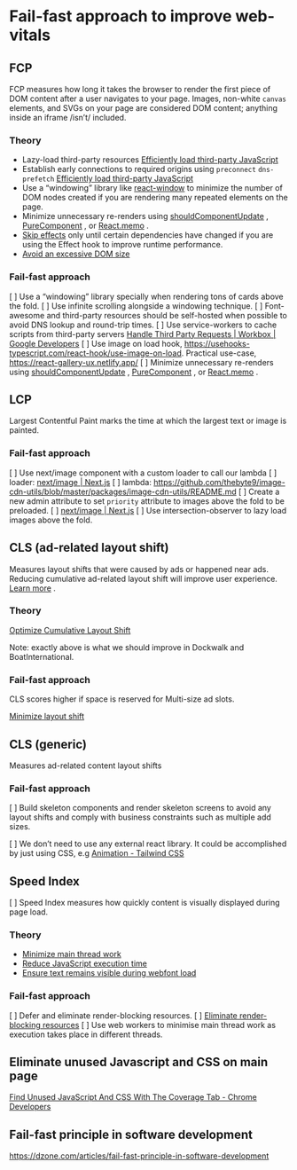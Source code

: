 # Fail-fast approach to improve web-vitals

## FCP

FCP measures how long it takes the browser to render the first piece of DOM content after a user navigates to your page. Images, non-white `canvas` elements, and SVGs on your page are considered DOM content; anything inside an iframe /isn’t/ included.

### Theory

- Lazy-load third-party resources [Efficiently load third-party JavaScript](https://web.dev/efficiently-load-third-party-javascript/#lazy-load-third-party-resources)
- Establish early connections to required origins using `preconnect` `dns-prefetch`
  [Efficiently load third-party JavaScript](https://web.dev/efficiently-load-third-party-javascript/#lazy-load-third-party-resources)
- Use a “windowing” library like [react-window](https://web.dev/virtualize-long-lists-react-window/) to minimize the number of DOM nodes created if you are rendering many repeated elements on the page.
- Minimize unnecessary re-renders using [shouldComponentUpdate](https://reactjs.org/docs/optimizing-performance.html#shouldcomponentupdate-in-action) , [PureComponent](https://reactjs.org/docs/react-api.html#reactpurecomponent) , or [React.memo](https://reactjs.org/docs/react-api.html#reactmemo) .
- [Skip effects](https://reactjs.org/docs/hooks-effect.html#tip-optimizing-performance-by-skipping-effects) only until certain dependencies have changed if you are using the Effect hook to improve runtime performance.
- [Avoid an excessive DOM size](https://web.dev/dom-size/#react)

### Fail-fast approach

[ ] Use a “windowing” library specially when rendering tons of cards above the fold.
[ ] Use infinite scrolling alongside a windowing technique.
[ ] Font-awesome and third-party resources should be self-hosted when possible to avoid DNS lookup and round-trip times.
[ ] Use service-workers to cache scripts from third-party servers
      [Handle Third Party Requests | Workbox | Google Developers](https://developers.google.com/web/tools/workbox/guides/handle-third-party-requests)
[ ] Use image on load hook, https://usehooks-typescript.com/react-hook/use-image-on-load. Practical use-case, https://react-gallery-ux.netlify.app/
[ ] Minimize unnecessary re-renders using [shouldComponentUpdate](https://reactjs.org/docs/optimizing-performance.html#shouldcomponentupdate-in-action) , [PureComponent](https://reactjs.org/docs/react-api.html#reactpurecomponent) , or [React.memo](https://reactjs.org/docs/react-api.html#reactmemo) .

## LCP

Largest Contentful Paint marks the time at which the largest text or image is painted.

### Fail-fast approach

[ ] Use next/image component with a custom loader to call our lambda
[ ] loader: [next/image | Next.js](https://nextjs.org/docs/api-reference/next/image#loader)
[ ] lambda: https://github.com/thebyte9/image-cdn-utils/blob/master/packages/image-cdn-utils/README.md
[ ] Create a new admin attribute to set `priority` attribute to images above the fold to be preloaded.
[ ] [next/image | Next.js](https://nextjs.org/docs/api-reference/next/image#priority)
[ ] Use intersection-observer to lazy load images above the fold.

## CLS (ad-related layout shift)

Measures layout shifts that were caused by ads or happened near ads. Reducing cumulative ad-related layout shift will improve user experience. [Learn more](https://developers.google.com/publisher-ads-audits/reference/audits/cumulative-ad-shift?utm_source=lighthouse&utm_medium=devtools) .

### Theory

[Optimize Cumulative Layout Shift](https://web.dev/optimize-cls/)

Note: exactly above is what we should improve in Dockwalk and BoatInternational.

### Fail-fast approach

CLS scores higher if space is reserved for Multi-size ad slots.

[Minimize layout shift](https://developers.google.com/publisher-tag/guides/minimize-layout-shift#multisize)

## CLS (generic)

Measures ad-related content layout shifts

### Fail-fast approach

[ ] Build skeleton components and render skeleton screens to avoid any layout shifts and comply with business constraints such as multiple add sizes.

[ ] We don’t need to use any external react library. It could be accomplished by just using CSS, e.g [Animation - Tailwind CSS](https://tailwindcss.com/docs/animation#pulse)

## Speed Index

[ ] Speed Index measures how quickly content is visually displayed during page load.

### Theory

- [Minimize main thread work](https://web.dev/mainthread-work-breakdown)
- [Reduce JavaScript execution time](https://web.dev/bootup-time)
- [Ensure text remains visible during webfont load](https://web.dev/font-display)

### Fail-fast approach

[ ] Defer and eliminate render-blocking resources.
[ ] [Eliminate render-blocking resources](https://web.dev/render-blocking-resources/)
[ ] Use web workers to minimise main thread work as execution takes place in different threads.

## Eliminate unused Javascript and CSS on main page

[Find Unused JavaScript And CSS With The Coverage Tab - Chrome Developers](https://developer.chrome.com/docs/devtools/coverage/)

## Fail-fast principle in software development

https://dzone.com/articles/fail-fast-principle-in-software-development
